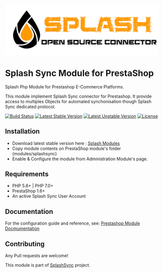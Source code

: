 [![N|Solid](https://github.com/SplashSync/Php-Core/blob/master/Resources/img/fake-image2.jpg)](http://www.splashsync.com)
# Splash Sync Module for PrestaShop
Splash Php Module for Prestashop E-Commerce Platforms.

This module implement Splash Sync connector for Prestashop. It provide access to multiples Objects for automated synchonisation though Splash Sync dedicated protocol.

[![Build Status](https://travis-ci.org/SplashSync/Prestashop.svg?branch=master)](https://travis-ci.org/SplashSync/Prestashop)
[![Latest Stable Version](https://poser.pugx.org/splash/prestashop/v/stable)](https://packagist.org/packages/splash/prestashop)
[![Latest Unstable Version](https://poser.pugx.org/splash/prestashop/v/unstable)](https://packagist.org/packages/splash/prestashop)
[![License](https://poser.pugx.org/splash/prestashop/license)](https://packagist.org/packages/splash/prestashop)

## Installation

* Download latest stable version here : [Splash Modules](http://www.splashsync.com/en/modules/)
* Copy module contents on PrestaShop module's folder (modules/splashsync) 
* Enable & Configure the module from Administration Module's page.

## Requirements

* PHP 5.6+ | PHP 7.0+
* PrestaShop 1.6+
* An active Splash Sync User Account

## Documentation

For the configuration guide and reference, see: [Prestashop Module Docmumentation](https://splashsync.github.io/Prestashop/)

## Contributing

Any Pull requests are welcome! 

This module is part of [SplashSync](http://www.splashsync.com) project.

